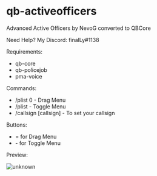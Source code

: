 # qb-activeofficers
Advanced Active Officers by NevoG converted to QBCore

Need Help? My Discord: finalLy#1138

Requirements:
- qb-core
- qb-policejob
- pma-voice

Commands:
- /plist 0 - Drag Menu
- /plist - Toggle Menu
- /callsign [callsign] - To set your callsign

Buttons:
- = for Drag Menu
- \- for Toggle Menu

Preview:

![unknown](https://user-images.githubusercontent.com/60448180/131723399-0a85b621-c4bb-4b17-8f62-d4ba5b44ef25.png)
